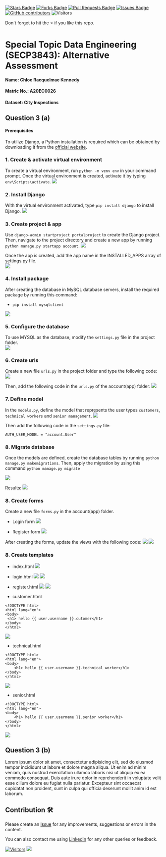 <a href="https://github.com/drshahizan/SECP3843/stargazers"><img src="https://img.shields.io/github/stars/drshahizan/SECP3843" alt="Stars Badge"/></a>
<a href="https://github.com/drshahizan/SECP3843/network/members"><img src="https://img.shields.io/github/forks/drshahizan/SECP3843" alt="Forks Badge"/></a>
<a href="https://github.com/drshahizan/SECP3843/pulls"><img src="https://img.shields.io/github/issues-pr/drshahizan/SECP3843" alt="Pull Requests Badge"/></a>
<a href="https://github.com/drshahizan/SECP3843/issues"><img src="https://img.shields.io/github/issues/drshahizan/SECP3843" alt="Issues Badge"/></a>
<a href="https://github.com/drshahizan/SECP3843/graphs/contributors"><img alt="GitHub contributors" src="https://img.shields.io/github/contributors/drshahizan/SECP3843?color=2b9348"></a>
![Visitors](https://api.visitorbadge.io/api/visitors?path=https%3A%2F%2Fgithub.com%2Fdrshahizan%2FSECP3843&labelColor=%23d9e3f0&countColor=%23697689&style=flat)

Don't forget to hit the :star: if you like this repo.

# Special Topic Data Engineering (SECP3843): Alternative Assessment

#### Name: Chloe Racquelmae Kennedy
#### Matric No.: A20EC0026
#### Dataset: City Inspections	

## Question 3 (a)
#### Prerequisites
To utilize Django, a Python installation is required which can be obtained by downloading it from the [official website](https://www.python.org/downloads/).

### 1. Create & activate virtual environment
To create a virtual environment, run `python -m venv env` in your command prompt. Once the virtual environment is created, activate it by typing `env\Scripts\activate`.
<img  src="./files/images/env.jpg"></img>

### 2. Install Django
With the virtual environment activated, type `pip install django` to install Django.
<img  src="./files/images/django.jpg"></img>

### 3. Create project & app
Use `django-admin startproject portalproject` to create the Django project. Then, navigate to the project directory and create a new app by running `python manage.py startapp account`. 
<img  src="./files/images/start.jpg"></img>

Once the app is created, add the app name in the INSTALLED_APPS array of settings.py file.<br>
<img  src="./files/images/app.jpg"></img>

### 4. Install package 
After creating the database in MySQL database servers, install the required package by running this command: 
- `pip install mysqlclient`<br>

<img  src="./files/images/mysql.jpg"></img>

### 5. Configure the database
To use MYSQL as the database, modify the `settings.py` file in the project folder.<br>
<img  src="./files/images/data.jpg"></img>

### 6. Create urls
Create a new file `urls.py` in the project folder and type the following code:
<img  src="./files/images/url.jpg"></img>

Then, add the following code in the `urls.py` of the account(app) folder:
<img  src="./files/images/url2.jpg"></img>

### 7. Define model
In the `models.py`, define the model that represents the user types `customers`, `technical workers` and `senior management`.
<img  src="./files/images/model.jpg"></img>

Then add the following code in the `settings.py` file:
```
AUTH_USER_MODEL = "account.User"
```

### 8. Migrate database
Once the models are defined, create the database tables by running `python manage.py makemigrations`. Then, apply the migration by using this command `python manage.py migrate`

<img  src="./files/images/migrate.jpg"></img><br>

Results:
<img  src="./files/images/database.jpg"></img>

### 8. Create forms
Create a new file `forms.py` in the account(app) folder.
- Login form
<img  src="./files/images/loginform.jpg"></img>

- Register form
<img  src="./files/images/registerform.jpg"></img>

After creating the forms, update the views with the following code:
<img  src="./files/images/view1.jpg"></img>
<img  src="./files/images/view2.jpg"></img>

### 8. Create templates
- index.html
<img  src="./files/images/index.html.jpg"></img>

- login.html
<img  src="./files/images/login.html.jpg"></img>
<img  src="./files/images/login.jpg"></img>

- register.html
<img  src="./files/images/register.html.jpg"></img>
<img  src="./files/images/register.jpg"></img>

- customer.html
```
<!DOCTYPE html>
<html lang="en">
<body>
 <h1> hello {{ user.username }}.cutomer</h1>
</body>
</html>
```
<img  src="./files/images/customer.jpg"></img>

- technical.html
```
<!DOCTYPE html>
<html lang="en">
<body>
    <h1> hello {{ user.username }}.technical worker</h1>
</body>
</html>
```
<img  src="./files/images/technical.jpg"></img>

- senior.html
```
<!DOCTYPE html>
<html lang="en">
<body>
    <h1> hello {{ user.username }}.senior worker</h1>
</body>
</html>
```
<img  src="./files/images/senior.jpg"></img>


## Question 3 (b)
Lorem ipsum dolor sit amet, consectetur adipisicing elit, sed do eiusmod tempor incididunt ut labore et dolore magna aliqua. Ut enim ad minim veniam, quis nostrud exercitation ullamco laboris nisi ut aliquip ex ea commodo consequat. Duis aute irure dolor in reprehenderit in voluptate velit esse cillum dolore eu fugiat nulla pariatur. Excepteur sint occaecat cupidatat non proident, sunt in culpa qui officia deserunt mollit anim id est laborum.

## Contribution 🛠️
Please create an [Issue](https://github.com/drshahizan/special-topic-data-engineering/issues) for any improvements, suggestions or errors in the content.

You can also contact me using [Linkedin](https://www.linkedin.com/in/drshahizan/) for any other queries or feedback.

[![Visitors](https://api.visitorbadge.io/api/visitors?path=https%3A%2F%2Fgithub.com%2Fdrshahizan&labelColor=%23697689&countColor=%23555555&style=plastic)](https://visitorbadge.io/status?path=https%3A%2F%2Fgithub.com%2Fdrshahizan)
![](https://hit.yhype.me/github/profile?user_id=81284918)



